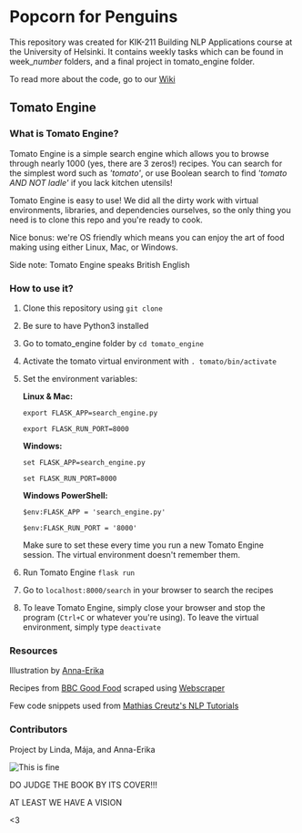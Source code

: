 # Popcorn for Penguins

This repository was created for KIK-211 Building NLP Applications course at the University of Helsinki. It contains weekly tasks which can be found in week_*number* folders, and a final project in tomato_engine folder.

To read more about the code, go to our [Wiki](https://github.com/lindajok/popcorn-for-penguins/wiki)

## Tomato Engine 

### What is Tomato Engine?

Tomato Engine is a simple search engine which allows you to browse through nearly 1000 (yes, there are 3 zeros!) recipes. You can search for the simplest word such as *'tomato'*, or use Boolean search to find *'tomato AND NOT ladle'* if you lack kitchen utensils!

Tomato Engine is easy to use! We did all the dirty work with virtual environments, libraries, and dependencies ourselves, so the only thing you need is to clone this repo and you're ready to cook. 

Nice bonus: we're OS friendly which means you can enjoy the art of food making using either Linux, Mac, or Windows.

Side note: Tomato Engine speaks British English

### How to use it?

1. Clone this repository using `git clone`
2. Be sure to have Python3 installed
3. Go to tomato_engine folder by `cd tomato_engine`
4. Activate the tomato virtual environment with `. tomato/bin/activate`
5. Set the environment variables:

   __Linux & Mac:__

   `export FLASK_APP=search_engine.py`
   
   `export FLASK_RUN_PORT=8000`
   
   __Windows:__
   
   `set FLASK_APP=search_engine.py`
   
   `set FLASK_RUN_PORT=8000`
   
   __Windows PowerShell:__
   
   `$env:FLASK_APP = 'search_engine.py'`
   
   `$env:FLASK_RUN_PORT = '8000'`
   
   Make sure to set these every time you run a new Tomato Engine session. The virtual environment doesn't remember them.
6. Run Tomato Engine `flask run`
7. Go to `localhost:8000/search` in your browser to search the recipes
8. To leave Tomato Engine, simply close your browser and stop the program (`Ctrl+C` or whatever you're using). To leave the virtual environment, simply type `deactivate`

### Resources

Illustration by [Anna-Erika](https://github.com/annaerika)

Recipes from [BBC Good Food](https://www.bbcgoodfood.com/) scraped using [Webscraper](https://webscraper.io/)

Few code snippets used from [Mathias Creutz's NLP Tutorials](https://github.com/mathiascreutz/nlp-tutorials)

### Contributors

Project by Linda, Mája, and Anna-Erika

![This is fine](https://media2.giphy.com/media/QMHoU66sBXqqLqYvGO/giphy.gif)

DO JUDGE THE BOOK BY ITS COVER!!!

AT LEAST WE HAVE A VISION

<3
